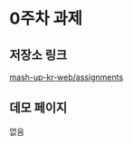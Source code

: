 # 0주차 과제

## 저장소 링크

[mash-up-kr-web/assignments](https://github.com/mash-up-kr-web/assignments)

## 데모 페이지

없음
